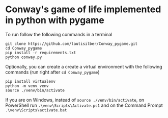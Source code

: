 # Conway's game of life implemented in python with pygame

To run follow the following commands in a terminal

```
git clone https://github.com/lautisilber/Conway_pygame.git
cd Conway_pygame
pip install -r requirements.txt
python conway.py
```

Optionally, you can create a create a virtual environment with the following commands (run right after `cd Conway_pygame`)

```
pip install virtualenv
python -m venv venv
source ./venv/bin/activate
```

If you are on Windows, instead of `source ./venv/bin/activate`, on PowerShell run `.\venv\Scripts\Activate.ps1` and on the Command Prompt `.\venv\Scripts\activate.bat`

